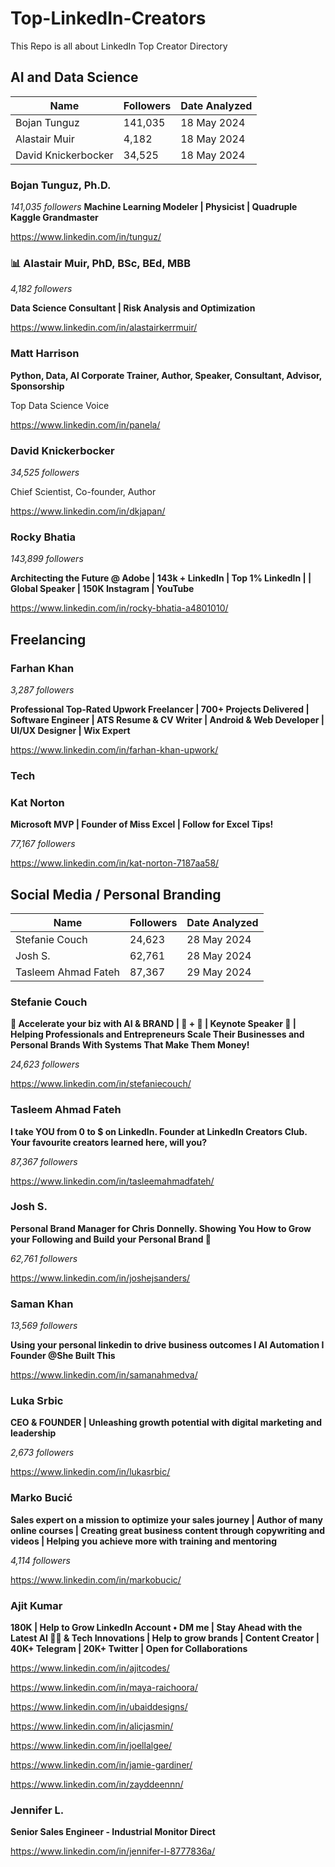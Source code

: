 # Top-LinkedIn-Creators
This Repo is all about LinkedIn Top Creator Directory

## AI and Data Science

| Name    | Followers | Date Analyzed |
| -------- | ------- | -------- |
| Bojan Tunguz  | 141,035 | 18 May 2024 |
| Alastair Muir  | 4,182 | 18 May 2024 |
| David Knickerbocker | 34,525| 18 May 2024 |


### Bojan Tunguz, Ph.D.
*141,035 followers*
**Machine Learning Modeler | Physicist | Quadruple Kaggle Grandmaster**

https://www.linkedin.com/in/tunguz/

### 📊 Alastair Muir, PhD, BSc, BEd, MBB
*4,182 followers*

**Data Science Consultant | Risk Analysis and Optimization**

https://www.linkedin.com/in/alastairkerrmuir/

### Matt Harrison 
**Python, Data, AI Corporate Trainer, Author, Speaker, Consultant, Advisor, Sponsorship**

Top Data Science Voice

https://www.linkedin.com/in/panela/

### David Knickerbocker
*34,525 followers*

Chief Scientist, Co-founder, Author

https://www.linkedin.com/in/dkjapan/

### Rocky Bhatia
*143,899 followers*

**Architecting the Future @ Adobe | 143k + LinkedIn | Top 1% LinkedIn | | Global Speaker | 150K Instagram | YouTube**

https://www.linkedin.com/in/rocky-bhatia-a4801010/

## Freelancing

### Farhan Khan 
*3,287 followers*

**Professional Top-Rated Upwork Freelancer | 700+ Projects Delivered | Software Engineer | ATS Resume & CV Writer | Android & Web Developer | UI/UX Designer | Wix Expert**

https://www.linkedin.com/in/farhan-khan-upwork/

### Tech

### Kat Norton

**Microsoft MVP | Founder of Miss Excel | Follow for Excel Tips!**

*77,167 followers*

https://www.linkedin.com/in/kat-norton-7187aa58/

## Social Media / Personal Branding

| Name    | Followers | Date Analyzed |
| -------- | ------- | -------- |
| Stefanie Couch  | 24,623 | 28 May 2024 |
| Josh S. | 62,761 | 28 May 2024 |
| Tasleem Ahmad Fateh | 87,367 | 29 May 2024|


### Stefanie Couch 

**🚀 Accelerate your biz with AI & BRAND | 🦄 + 🤖 | Keynote Speaker 🎤 | Helping Professionals and Entrepreneurs Scale Their Businesses and Personal Brands With Systems That Make Them Money!**

*24,623 followers*

https://www.linkedin.com/in/stefaniecouch/


### Tasleem Ahmad Fateh  

**I take YOU from 0 to $ on LinkedIn. Founder at LinkedIn Creators Club. Your favourite creators learned here, will you?**

*87,367 followers*

https://www.linkedin.com/in/tasleemahmadfateh/

### Josh S. 

**Personal Brand Manager for Chris Donnelly. Showing You How to Grow your Following and Build your Personal Brand 💪**

*62,761 followers*

https://www.linkedin.com/in/joshejsanders/


### Saman Khan

*13,569 followers*

**Using your personal linkedin to drive business outcomes I AI Automation I Founder @She Built This**

https://www.linkedin.com/in/samanahmedva/

### Luka Srbic

**CEO & FOUNDER | Unleashing growth potential with digital marketing and leadership**

*2,673 followers*

https://www.linkedin.com/in/lukasrbic/

### Marko Bucić 

**Sales expert on a mission to optimize your sales journey | Author of many online courses | Creating great business content through copywriting and videos | Helping you achieve more with training and mentoring**

*4,114 followers*

https://www.linkedin.com/in/markobucic/

### Ajit Kumar 
**180K | Help to Grow LinkedIn Account • DM me | Stay Ahead with the Latest AI 👨‍💻 & Tech Innovations | Help to grow brands | Content Creator | 40K+ Telegram | 20K+ Twitter | Open for Collaborations**

https://www.linkedin.com/in/ajitcodes/

https://www.linkedin.com/in/maya-raichoora/

https://www.linkedin.com/in/ubaiddesigns/

https://www.linkedin.com/in/alicjasmin/

https://www.linkedin.com/in/joellalgee/


https://www.linkedin.com/in/jamie-gardiner/

https://www.linkedin.com/in/zayddeennn/

### Jennifer L.
**Senior Sales Engineer - Industrial Monitor Direct**

https://www.linkedin.com/in/jennifer-l-8777836a/
